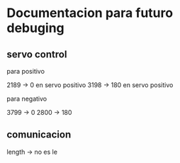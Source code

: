 # Documentacion para futuro debuging

## servo control
para positivo

2189 -> 0 en servo positivo
3198 -> 180 en servo positivo

para negativo

3799 -> 0
2800 -> 180

## comunicacion

length -> no es le